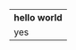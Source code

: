 <table>
  <tr>
    <th> 
      hello world
    </th>
  </tr>
  <tr>
    <td>yes</td>
  </tr>
</table>
